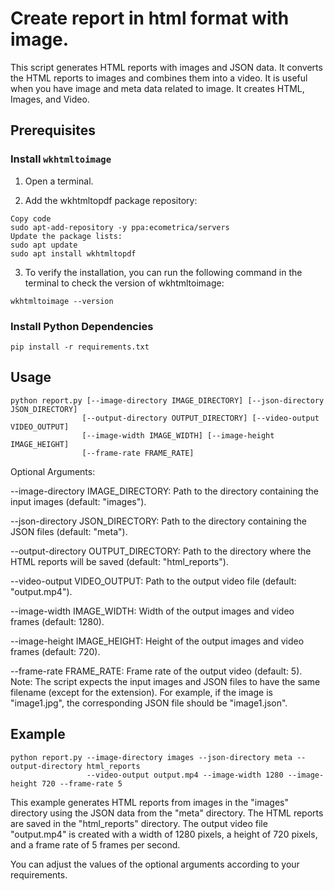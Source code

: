 # Create report in html format with image.

This script generates HTML reports with images and JSON data. It converts the HTML reports to images and combines them into a video.
It is useful when you have image and meta data related to image.
It creates HTML, Images, and Video.

## Prerequisites

### Install `wkhtmltoimage`
1. Open a terminal.

2. Add the wkhtmltopdf package repository:

```shell
Copy code
sudo apt-add-repository -y ppa:ecometrica/servers
Update the package lists:
sudo apt update
sudo apt install wkhtmltopdf
```
3. To verify the installation, you can run the following command in the terminal to check the version of wkhtmltoimage:

```shell
wkhtmltoimage --version
```

### Install Python Dependencies
```shell
pip install -r requirements.txt
```

## Usage

```shell
python report.py [--image-directory IMAGE_DIRECTORY] [--json-directory JSON_DIRECTORY]
                [--output-directory OUTPUT_DIRECTORY] [--video-output VIDEO_OUTPUT]
                [--image-width IMAGE_WIDTH] [--image-height IMAGE_HEIGHT]
                [--frame-rate FRAME_RATE]
```

Optional Arguments:

--image-directory IMAGE_DIRECTORY: Path to the directory containing the input images (default: "images").

--json-directory JSON_DIRECTORY: Path to the directory containing the JSON files (default: "meta").

--output-directory OUTPUT_DIRECTORY: Path to the directory where the HTML reports will be saved (default: "html_reports").

--video-output VIDEO_OUTPUT: Path to the output video file (default: "output.mp4").

--image-width IMAGE_WIDTH: Width of the output images and video frames (default: 1280).

--image-height IMAGE_HEIGHT: Height of the output images and video frames (default: 720).

--frame-rate FRAME_RATE: Frame rate of the output video (default: 5).
Note: The script expects the input images and JSON files to have the same filename (except for the extension). For example, if the image is "image1.jpg", the corresponding JSON file should be "image1.json".

## Example
```shell
python report.py --image-directory images --json-directory meta --output-directory html_reports
                 --video-output output.mp4 --image-width 1280 --image-height 720 --frame-rate 5
```

This example generates HTML reports from images in the "images" directory using the JSON data from the "meta" directory. The HTML reports are saved in the "html_reports" directory. The output video file "output.mp4" is created with a width of 1280 pixels, a height of 720 pixels, and a frame rate of 5 frames per second.

You can adjust the values of the optional arguments according to your requirements.